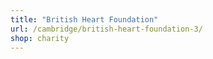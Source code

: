 ```yaml
---
title: "British Heart Foundation"
url: /cambridge/british-heart-foundation-3/
shop: charity
---
```

